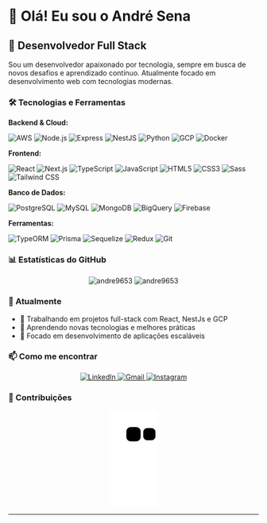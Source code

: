 # 👋 Olá! Eu sou o André Sena

## 🚀 Desenvolvedor Full Stack

Sou um desenvolvedor apaixonado por tecnologia, sempre em busca de novos desafios e aprendizado contínuo. Atualmente focado em desenvolvimento web com tecnologias modernas.

### 🛠️ Tecnologias e Ferramentas

**Backend & Cloud:**

![AWS](https://img.shields.io/badge/AWS-232F3E?style=for-the-badge&logo=amazon-aws&logoColor=white) ![Node.js](https://img.shields.io/badge/Node.js-43853D?style=for-the-badge&logo=node.js&logoColor=white) ![Express](https://img.shields.io/badge/Express-000000?style=for-the-badge&logo=express&logoColor=white) ![NestJS](https://img.shields.io/badge/NestJS-E0234E?style=for-the-badge&logo=nestjs&logoColor=white) ![Python](https://img.shields.io/badge/Python-3776AB?style=for-the-badge&logo=python&logoColor=white) ![GCP](https://img.shields.io/badge/Google_Cloud-4285F4?style=for-the-badge&logo=google-cloud&logoColor=white) ![Docker](https://img.shields.io/badge/Docker-2496ED?style=for-the-badge&logo=docker&logoColor=white)

**Frontend:**

![React](https://img.shields.io/badge/React-20232A?style=for-the-badge&logo=react&logoColor=61DAFB) ![Next.js](https://img.shields.io/badge/Next.js-000000?style=for-the-badge&logo=next.js&logoColor=white) ![TypeScript](https://img.shields.io/badge/TypeScript-007ACC?style=for-the-badge&logo=typescript&logoColor=white) ![JavaScript](https://img.shields.io/badge/JavaScript-F7DF1E?style=for-the-badge&logo=javascript&logoColor=black) ![HTML5](https://img.shields.io/badge/HTML5-E34F26?style=for-the-badge&logo=html5&logoColor=white) ![CSS3](https://img.shields.io/badge/CSS3-1572B6?style=for-the-badge&logo=css3&logoColor=white) ![Sass](https://img.shields.io/badge/Sass-CC6699?style=for-the-badge&logo=sass&logoColor=white) ![Tailwind CSS](https://img.shields.io/badge/Tailwind_CSS-38B2AC?style=for-the-badge&logo=tailwind-css&logoColor=white)

**Banco de Dados:**

![PostgreSQL](https://img.shields.io/badge/PostgreSQL-316192?style=for-the-badge&logo=postgresql&logoColor=white) ![MySQL](https://img.shields.io/badge/MySQL-4479A1?style=for-the-badge&logo=mysql&logoColor=white) ![MongoDB](https://img.shields.io/badge/MongoDB-4EA94B?style=for-the-badge&logo=mongodb&logoColor=white) ![BigQuery](https://img.shields.io/badge/BigQuery-4285F4?style=for-the-badge&logo=google-bigquery&logoColor=white) ![Firebase](https://img.shields.io/badge/Firebase-FFCA28?style=for-the-badge&logo=firebase&logoColor=black)

**Ferramentas:**

![TypeORM](https://img.shields.io/badge/TypeORM-000000?style=for-the-badge&logo=typeorm&logoColor=white) ![Prisma](https://img.shields.io/badge/Prisma-2D3748?style=for-the-badge&logo=prisma&logoColor=white) ![Sequelize](https://img.shields.io/badge/Sequelize-52B0E7?style=for-the-badge&logo=sequelize&logoColor=white) ![Redux](https://img.shields.io/badge/Redux-593D88?style=for-the-badge&logo=redux&logoColor=white) ![Git](https://img.shields.io/badge/Git-F05032?style=for-the-badge&logo=git&logoColor=white)

### 📊 Estatísticas do GitHub

<div align="center">
<img align="center" src="https://github-readme-stats.vercel.app/api?username=andre9653&show_icons=true&locale=en" alt="andre9653" />

<img align="center" src="https://github-readme-streak-stats.herokuapp.com/?user=andre9653&" alt="andre9653" />
</div>

### 🎯 Atualmente

- 🔭 Trabalhando em projetos full-stack com React, NestJs e GCP
- 🌱 Aprendendo novas tecnologias e melhores práticas
- 🚀 Focado em desenvolvimento de aplicações escaláveis

### 📫 Como me encontrar

<div align="center">
  <a href="https://www.linkedin.com/in/andre-sena" target="_blank">
    <img src="https://img.shields.io/badge/LinkedIn-0077B5?style=for-the-badge&logo=linkedin&logoColor=white" alt="LinkedIn">
  </a>
  <a href="mailto:andresena9653@gmail.com">
    <img src="https://img.shields.io/badge/Gmail-D14836?style=for-the-badge&logo=gmail&logoColor=white" alt="Gmail">
  </a>
  <a href="https://www.instagram.com/andreseeena/" target="_blank">
    <img src="https://img.shields.io/badge/Instagram-E4405F?style=for-the-badge&logo=instagram&logoColor=white" alt="Instagram">
  </a>
</div>

### 🐍 Contribuições

<div align="center">
  <img src="https://github.com/andre9653/andre9653/blob/output/github-contribution-grid-snake.svg" alt="Snake animation">
</div>

---

